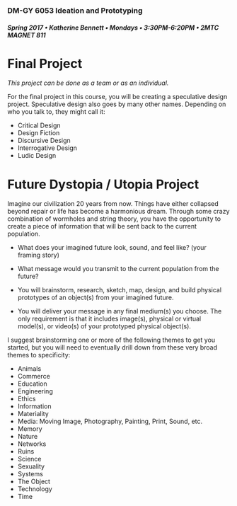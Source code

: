 ### DM-GY 6053 Ideation and Prototyping
##### Spring 2017 • Katherine Bennett • Mondays • 3:30PM-6:20PM • 2MTC MAGNET 811

# Final Project


_This project can be done as a team or as an individual._

For the final project in this course, you will be creating a speculative design project. Speculative design also goes by many other names. Depending on who you talk to, they might call it: 

* Critical Design
* Design Fiction
* Discursive Design
* Interrogative Design
* Ludic Design

# Future Dystopia / Utopia Project

Imagine our civilization 20 years from now. Things have either collapsed beyond repair or life has become a harmonious dream. Through some crazy combination of wormholes and string theory, you have the opportunity to create a piece of information that will be sent back to the current population. 

* What does your imagined future look, sound, and feel like? (your framing story)

* What message would you transmit to the current population from the future?

* You will brainstorm, research, sketch, map, design, and build physical prototypes of an object(s) from your imagined future.

* You will deliver your message in any final medium(s) you choose. The only requirement is that it includes image(s), physical or virtual model(s), or video(s) of your prototyped physical object(s).

I suggest brainstorming one or more of the following themes to get you started, but you will need to eventually drill down from these very broad themes to specificity:

*   Animals
*   Commerce
*   Education
*   Engineering
*   Ethics
*   Information
*   Materiality
*   Media: Moving Image, Photography, Painting, Print, Sound, etc.
*   Memory
*   Nature
*   Networks
*   Ruins
*   Science
*   Sexuality
*   Systems
*   The Object
*   Technology
*   Time



